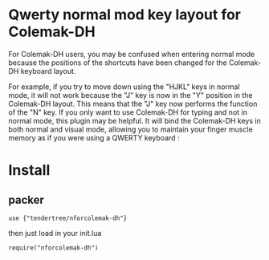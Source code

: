 Qwerty normal mod key layout for Colemak-DH
===========
For Colemak-DH users, you may be confused when entering normal mode because the positions of the shortcuts have been changed for the Colemak-DH keyboard layout. 

For example, if you try to move down using the "HJKL" keys in normal mode, it will not work because the "J" key is now in the "Y" position in the Colemak-DH layout. This means that the "J" key now performs the function of the "N" key. If you only want to use Colemak-DH for typing and not in normal mode, this plugin may be helpful. It will bind the Colemak-DH keys in both normal and visual mode, allowing you to maintain your finger muscle memory as if you were using a QWERTY keyboard
:

Install
=======
packer
------
```
use {"tendertree/nforcolemak-dh"}
```
then just load in your init.lua 
```
require("nforcolemak-dh")
```
